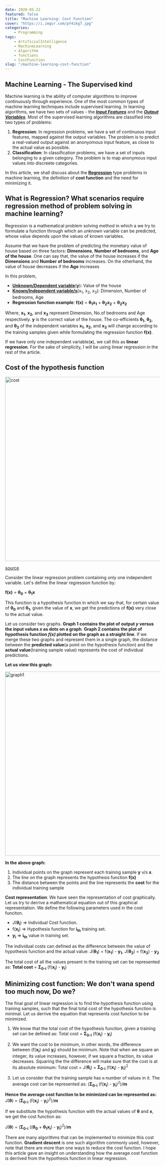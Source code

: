 ```yaml
---
date: 2020-05-22
featured: false
title: "Machine Learning: Cost Function"
cover: "https://i.imgur.com/pY4ikg7.jpg"
categories: 
    - Programming
tags:
    - ArtificialIntelligence
    - MachineLearning
    - Algorithm
    - functions
    - CostFunction
slug: "/machine-learning-cost-function"
---
```


## Machine Learning - The Supervised kind

Machine learning is the ability of computer algorithms to improve continuously through experience. One of the most common types of machine learning techniques include supervised learning. In learning algorithms, we have two sets of values - the [***Input Features***](https://en.wikipedia.org/wiki/Feature_(machine_learning)) and the [***Output Variables***](https://en.wikipedia.org/wiki/Machine_learning#Supervised_learning).
Most of the supervised learning algorithms are classified into two types of problems:
1. **Regression**: In regression problems, we have a set of continuous input features, mapped against the output variables. The problem is to predict a real-valued output against an anonyomous input feature, as close to the actual value as possible.
2. **Classification**: In classification problems, we have a set of inputs belonging to a given category. The problem is to map anonymous input values into discreete categories.

In this article, we shall discuss about the [**Regression**](https://en.wikipedia.org/wiki/Regression_analysis) type problems in machine learning, the definition of **cost function** and the need for minimizing it.

## What is Regression? What scenarios require regression method of problem solving in machine learning?

Regression is a mathematical problem solving method in which a we try to formulate a function through which an unknown variable can be predicted, whose value depends upon the values of known variables.

Assume that we have the problem of predicting the monetary value of house based on three factors: **Dimensions**, **Number of bedrooms**, and **Age of the house**. One can say that, the value of the house increases if the **Dimensions** and **Number of bedrooms** increases. On the otherhand, the value of house decreases if the **Age** increases

In this problem, 
- [**Unknown/Dependent variable**](https://en.wikipedia.org/wiki/Dependent_and_independent_variables)(**y**): Value of the house
- [**Known/Independent variable/s**](https://en.wikipedia.org/wiki/Dependent_and_independent_variables)(x<sub>1</sub>, x<sub>2</sub>, x<sub>3</sub>): Dimension, Number of bedrooms, Age
- **Regression function example**: **f(x)** = **&theta;<sub>1</sub>x<sub>1</sub>** + **&theta;<sub>2</sub>x<sub>2</sub>** + **&theta;<sub>2</sub>x<sub>2</sub>**

Where, **x<sub>1</sub>**, **x<sub>2</sub>**, and **x<sub>3</sub>** represent Dimension, No.of bedrooms and Age respectively. **y** is the correct value of the house. The co-efficients **&theta;<sub>1</sub>**, **&theta;<sub>2</sub>**, and **&theta;<sub>3</sub>** of the independent variables **x<sub>1</sub>**, **x<sub>2</sub>**, and **x<sub>3</sub>** will change according to the training samples given while formulating the regression function **f(x)**.

If we have only one independent variable(**x**), we call this as **linear regression**. For the sake of simplicity, I will be using linear regression in the rest of the article.

## Cost of the hypothesis function
<img src="https://i.imgur.com/3prxpKk.jpg" alt="cost" width="600px" />

[source](https://pixabay.com/illustrations/bitcoin-currency-technology-money-3089728/)

Consider the linear regression problem containing only one independent variable. Let's define the linear regression function by: 

**f(x)** = **&theta;<sub>0</sub>** + **&theta;<sub>1</sub>x**

This function is a hypothesis function in which we say that, for certain value of **&theta;<sub>0</sub>** and **&theta;<sub>1</sub>**, given the value of **x**, we get the predictions of **f(x)** very close to the actual value. 

Let us consider two graphs. **Graph 1 contains the plot of output *y* versus the input values *x* as dots on a graph**. **Graph 2 contains the plot of hypothesis function *f(x)* plotted on the graph as a straight line**. If we merge these two graphs and represent them in a single graph, the distance between the **predicted value**(a point on the hypothesis function) and the **actual value**(training sample value) represents the cost of individual predictions.

**Let us view this graph:**

<img src="https://i.imgur.com/5XMEVIu.png" alt="graph1" width="600px" />

**In the above graph:**
1. Individual points on the graph represent each training sample **y** v/s **x**.
2. The line on the graph represents the hypothesis function **f(x)**
3. The distance between the points and the line represents the **cost** for the individual training sample

**Cost representation**: We have seen the representation of cost graphically. Let us try to derrive a mathematical equation out of this graphical representation. We define the following parameters used in the cost funciton.

- J(**&theta;<sub>i</sub>**) => Individual Cost function.
- f(**x<sub>i</sub>**) => Hypothesis function for **i<sub>th</sub>** training set.
- **y<sub>i</sub>** => **i<sub>th</sub>** value in training set.

The individual costs can defined as the difference between the value of hypothesis function and the actual value:
J(**&theta;<sub>1</sub>**) = f(**x<sub>1</sub>**) - **y<sub>1</sub>**, J(**&theta;<sub>2</sub>**) = f(**x<sub>2</sub>**) - **y<sub>2</sub>**

The total cost of all the values present in the training set can be represented as: **Total cost** = **&Sigma;<sub>0-i</sub>** (f(**x<sub>i</sub>**) - **y<sub>i</sub>**)

## Minimizing cost function: We don't wana spend too much now, Do we?

The final goal of linear regression is to find the hypothesis function using training samples, such that the final total cost of the hypothesis function is minimal. Let us derrive the equation that represents cost function to be minimized.

1. We know that the total cost of the hypothesis function, given a training set can be defined as: Total cost = **&Sigma;<sub>0-i</sub>** (f(**x<sub>i</sub>**) - **y<sub>i</sub>**)

2. We want the cost to be minimum, in other words, the difference between (f(**x<sub>i</sub>**) and **y<sub>i</sub>**) should be minimum. Note that when we square an integer, its value increases, however, if we square a fraction, its value decreases. 
Squaring the the difference will make sure that the cost is at its absolute minimum: Total cost = J(**&theta;<sub>i</sub>**) = **&Sigma;<sub>0-i</sub>** (f(**x<sub>i</sub>**) - **y<sub>i</sub>**)<sup>2</sup>

3. Let us consider that the training sample has `m` number of values in it. The average cost can be represented as: (**&Sigma;<sub>0-i</sub>** (f(**x<sub>i</sub>**) - **y<sub>i</sub>**)<sup>2</sup>)/**m**

**Hence the average cost function to be minimized can be represented as:**
J(**&theta;**) = (**&Sigma;<sub>0-i</sub>** (f(**x<sub>i</sub>**) - **y<sub>i</sub>**)<sup>2</sup>)/**m**

If we substitute the hypothesis function with the actual values of **&theta;** and **x**, we get the cost function as:

J(**&theta;**) = (**&Sigma;<sub>0-i</sub>** ((**&theta;<sub>0</sub>** + **&theta;<sub>1</sub>x<sub>i</sub>**) - **y<sub>i</sub>**)<sup>2</sup>)/**m**

There are many algorithms that can be implemented to minimize this cost function. **Gradient descent** is one such algorithm commonly used, however, note that there are more than one ways to reduce the cost function. I hope this article gave an insight on understanding how the average cost function is derrived from the hypothesis function in linear regression.